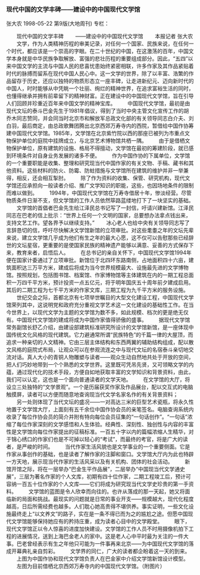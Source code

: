 ### 现代中国的文学丰碑——建设中的中国现代文学馆
张大农
1998-05-22
第9版(大地周刊)
专栏：

　　现代中国的文学丰碑
　　——建设中的中国现代文学馆
　　本报记者  张大农
　　文学，作为人类精神历程的审美记录，对任何一个国家、民族来说，在任何一个时代，都应该是一个崇高的字眼。在二十世纪的中国，在这激荡的百年，中国文学本身就是中华民族争取解放、富强的悲壮历程的重要组成部分。因此，“五四”以来中国文学的主流与中国人民的悲喜忧患始终紧密相联，许多作家及其作品紧贴着时代的脉搏而留系在现代中国人民心中。这一文学的世界，除了以丰富、浩繁的作品留存于历史，还应以独特的物质形态立一座丰碑，让走进新纪元、迈向新时代的中国人，时时能够从中凭眺一个壮丽、绚烂的精神世界，在追求富裕生活的同时，也懂得继承并拥有前辈留下的精神财富。正在建设中的中国现代文学馆，旨在引导人们回顾并珍重近百年来中国文学的精神宝库。
　　中国现代文学馆，最初是由现代文坛的泰斗巴金先生于1981年倡议，得到了当时中央主管文化宣传工作的胡乔木同志赞同，并会同当时北京市和解放军总政文化部的有关领导同志白介夫、刘白羽，最后商定，由总政歌舞团腾出北京西郊万寿寺内的西院，暂借给中国作协筹建中国现代文学馆。1985年，文学馆在北京紫竹院以西的那座已被列为市重点文物保护单位的庭院中挂牌成立，与北京艺术博物馆共栖一隅。
　　由于是借栖文物保护单位，原有建筑的设施、格局不得擅动，文学馆在最初的筹建阶段，就已感到环境条件对自身业务发展的诸多不便。
　　作为中国作协的下属单位，文学馆的一个重要职能是收集、整理和研究现当代中国作家的有关文物、手稿、藏书和其他资料。这些材料的防火、防霉、防蛀措施与文学馆所在建筑的维护并非一举兼得，相反，还会相互掣肘。
　　除了作为资料的收集、保管、研究机构，现代文学馆还应承担向一般读者介绍、推广文学知识的职能，这些，也因场地条件的限制而难以做到。
　　1994年，中国现代文学馆在万寿寺借居十年，惨淡经营。尽管物质条件日渐不支，但文学馆的工作人员依然筚路蓝缕地打下了一块坚实的基础。
　　文学馆的首倡者巴金先生给江泽民总书记写了一封信，吁请兴建新馆。江泽民同志在巴老的信上批示：“世界上任何一个文明的国家，总要想办法拿点钱出来，支持文艺工作。望各界予以继续支持。”
　　冰心老人也给中央有关领导同志写了言辞恳切的信，呼吁尽快解决文学馆新馆的立项审批。对这些耄耋之年的文坛先辈来说，建立文学馆几乎成为他们有生之年的最大心愿，这不仅可以告慰那些已经辞世的文坛星宿，更重要的是使国家民族的精神遗产能够以满意、妥善的方式保存下来，教育来者，启悟后人。
　　在总书记的亲自关怀下，中国现代文学馆1994年便在国家计委通过了立项审批。新馆位于北四环东路南侧，占地面积四十六亩，建筑面积达三万平方米，建成后将成为当今世界规模最大、设施最先进的文学博物馆。按照规划，包括图书馆、档案馆、作家博物馆等主体建筑在内的一期工程总面积一万四千平方米，预计投资一点五亿元，将于明年国庆五十周年前夕建成启用。其后的二期工程为七千平方米的作家文库，三期工程为九千平方米的服务设施。
　　世纪交会之际，首都北京有七项举世瞩目的大型文化建设工程，中国现代文学馆荣列其中，这说明党和政府充分重视文学艺术这一文化建设的基础性工作。在当今世界上，以现代文学为主题的文学馆为数不多，如此规模、档次的更是绝无仅有。中国现代文学馆的建成将成为中国作家值得骄傲的盛事。
　　据现代文学馆常务副馆长舒乙介绍，由建设部建筑标准研究所设计的文学馆新馆，是一座体现中国传统文化风格的现代建筑。它力避通常所谓“民族特色”的千篇一律的大屋顶，而追求一种亲切的人文精神。它由三层主体结构和东西两翼的辅助结构组成，配以散文风格的庭院式布局，让观众可以在参观流连之中与现代文坛的名宿泰斗亲切地交流对话。真人大小的青铜人物雕塑与读者——观众生动自然地共处于开放的空间，把人们巧妙地带到一个个熟悉的文学世界。这里既可凭吊先贤，又可领略文学的内蕴，通过现代化的技术手段，方便自如地获取丰富的文学知识和背景资料，由此，我们可以认定，这也是一个面向普通读者的文学天地。
　　在文学馆的大厅，将设立三处独特的“文学景观”。一个是历届获奖作家及作品展台，配以交互式的电脑触摸屏，读者可以方便而随意地查询现当代文学名家名作的有关背景资料；
　　另一处则体现了当代文坛的盛况——一对高达三米的巨型艺术瓷瓶，将永久性地置于文学馆大厅，上面刻有五千余位中国作协会员的亲笔签名。电脑查询系统内收录了每位作协会员的简介并附有特向每位会员征集的“一句话创作”。“一句话”浓缩了每位作家深刻的文学感悟和人生体验。经典性、深刻性、独创性与内容的丰富性是文学馆向每位作家提出的征稿标准。一百五十字以内的篇幅浓缩人生精华，对于锦心绣口的作家们也是不可掉以轻心的“考试”，而最终的考官，将是广大的读者，是严峻的时间。
　　当代作家生活风貌也是文学事业的一个重要侧面。它是作家从事创作的基础，也是读者了解作家的注脚和窗口。文学馆大厅内为此也特辟一方天地，展示现当代作家的生活风采以及有关机构、团体的社会活动。
　　新馆开馆之际，将在一层举办“巴金生平作品展”，二层举办“中国现当代文学通史展”，三层为著名作家的个人文库，初期有四十位作家，二期工程竣工后，预计可容纳一百五十位作家的个人文库——它们将成为研究现当代文学史珍贵的第一手资料。
　　文学馆的蓝图是令人欣幸而向往的。也许从落成的那一天起，她又将面临新的局面和挑战。最现实的问题就是日常的事业开支——规模越大，现代化程度越高，日后所需经费也越多。人们耽心她高贵得不堪供养。事实证明，一些文化设施最终走上“以文养文”的路子，实在是一条不得已而为之的尴尬之途。但愿中国现代文学馆能够保持她应有的矜持庄重，成为读者心目中的文学殿堂。
　　眼下，现代文学馆正以令人惊喜的进度加快建设。文学馆的工作人员不时用摄像机拍下工程的进展情况，送到上海巴金老人的家中。这是老人心中平时最为关注的一件大事。巴老曾经表示有生之年他只可能为一件事再来北京——为中国现代文学馆的落成开幕典礼亲自剪彩。
　　文学界的同仁，广大的读者都企盼着这一天的到来。
　　上图为中国作协和现代文学馆负责人在巴金家中介绍文学馆新馆设计模型。
　　左图为目前借栖北京西郊万寿寺内的中国现代文学馆。（附图片）
